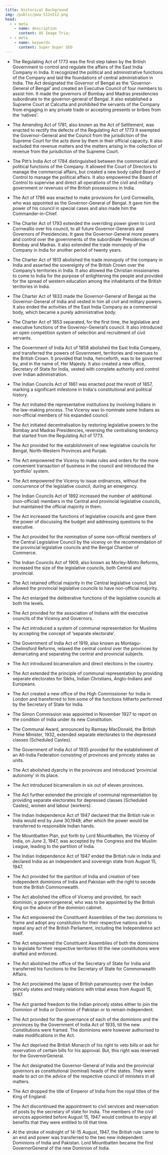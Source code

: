 ```yaml
---
title: Historical Background
img: /public/pwa-512x512.png
head:
  - - meta
    - name: description
      content: OG Image Tria;
  - - meta
    - name: keywords
      content: Super Duper SEO
---
```


<div class="  font-sans   text-4xl font-normal tracking-wide">


<ZoomImg src="/upsc-gs3/indian_economy/illustration/5-yr-plan-700w.webp"                 
         alt="Defn of GDP "
         width="700" height="100"/>

- The Regulating Act of 1773 was the first step taken by the British Government to control and regulate the affairs of the East India Company in India. It recognized the political and administrative functions of the Company and laid the foundations of central administration in India. The Act designated the Governor of Bengal as the ‘Governor-General of Bengal’ and created an Executive Council of four members to assist him. It made the governors of Bombay and Madras presidencies subordinate to the governor-general of Bengal. It also established a Supreme Court at Calcutta and prohibited the servants of the Company from engaging in any private trade or accepting presents or bribes from the ‘natives’.

- The Amending Act of 1781, also known as the Act of Settlement, was enacted to rectify the defects of the Regulating Act of 1773 It exempted the Governor-General and the Council from the jurisdiction of the Supreme Court for the acts done by them in their official capacity. It also excluded the revenue matters and the matters arising in the collection of revenue from the jurisdiction of the Supreme Court.

- The Pitt’s India Act of 1784 distinguished between the commercial and political functions of the Company. It allowed the Court of Directors to manage the commercial affairs, but created a new body called Board of Control to manage the political affairs. It also empowered the Board of Control to supervise and direct all operations of the civil and military government or revenues of the British possessions in India.

- The Act of 1786 was enacted to make provisions for Lord Cornwallis, who was appointed as the Governor-General of Bengal. It gave him the power of his council in special cases and also made him the Commander-in-Chief.

- The Charter Act of 1793 extended the overriding power given to Lord Cornwallis over his council, to all future Governor-Generals and Governors of Presidencies. It gave the Governor-General more powers and control over the governments of the subordinate Presidencies of Bombay and Madras. It also extended the trade monopoly of the Company in India for another period of twenty years.

- The Charter Act of 1813 abolished the trade monopoly of the company in India and asserted the sovereignty of the British Crown over the Company’s territories in India. It also allowed the Christian missionaries to come to India for the purpose of enlightening the people and provided for the spread of western education among the inhabitants of the British territories in India.

- The Charter Act of 1833 made the Governor-General of Bengal as the Governor-General of India and vested in him all civil and military powers. It also ended the activities of the East India Company as a commercial body, which became a purely administrative body.

- The Charter Act of 1853 separated, for the first time, the legislative and executive functions of the Governor-General’s council. It also introduced an open competition system of selection and recruitment of civil servants.

- The Government of India Act of 1858 abolished the East India Company, and transferred the powers of Government, territories and revenues to the British Crown. It provided that India, henceforth, was to be governed by, and in the name of, Her Majesty. It also created a new office, Secretary of State for India, vested with complete authority and control over Indian administration.

- The Indian Councils Act of 1861 was enacted post the revolt of 1857, marking a significant milestone in India's constitutional and political history.
- The Act initiated the representative institutions by involving Indians in the law-making process. The Viceroy was to nominate some Indians as non-official members of his expanded council.
- The Act initiated decentralisation by restoring legislative powers to the Bombay and Madras Presidencies, reversing the centralising tendency that started from the Regulating Act of 1773.
- The Act provided for the establishment of new legislative councils for Bengal, North-Western Provinces and Punjab.
- The Act empowered the Viceroy to make rules and orders for the more convenient transaction of business in the council and introduced the ‘portfolio’ system.
- The Act empowered the Viceroy to issue ordinances, without the concurrence of the legislative council, during an emergency.

- The Indian Councils Act of 1892 increased the number of additional (non-official) members in the Central and provincial legislative councils, but maintained the official majority in them.
- The Act increased the functions of legislative councils and gave them the power of discussing the budget and addressing questions to the executive.
- The Act provided for the nomination of some non-official members of the Central Legislative Council by the viceroy on the recommendation of the provincial legislative councils and the Bengal Chamber of Commerce.

- The Indian Councils Act of 1909, also known as Morley-Minto Reforms, increased the size of the legislative councils, both Central and provincial.
- The Act retained official majority in the Central legislative council, but allowed the provincial legislative councils to have non-official majority.
- The Act enlarged the deliberative functions of the legislative councils at both the levels.
- The Act provided for the association of Indians with the executive councils of the Viceroy and Governors.
- The Act introduced a system of communal representation for Muslims by accepting the concept of ‘separate electorate’.

- The Government of India Act of 1919, also known as Montagu-Chelmsford Reforms, relaxed the central control over the provinces by demarcating and separating the central and provincial subjects.
- The Act introduced bicameralism and direct elections in the country.
- The Act extended the principle of communal representation by providing separate electorates for Sikhs, Indian Christians, Anglo-Indians and Europeans.
- The Act created a new office of the High Commissioner for India in London and transferred to him some of the functions hitherto performed by the Secretary of State for India.

- The Simon Commission was appointed in November 1927 to report on the condition of India under its new Constitution.
- The Communal Award, announced by Ramsay MacDonald, the British Prime Minister, 1932, extended separate electorates to the depressed classes (Scheduled Castes).

- The Government of India Act of 1935 provided for the establishment of an All-India Federation consisting of provinces and princely states as units.
- The Act abolished dyarchy in the provinces and introduced ‘provincial autonomy’ in its place.
- The Act introduced bicameralism in six out of eleven provinces.
- The Act further extended the principle of communal representation by providing separate electorates for depressed classes (Scheduled Castes), women and labour (workers).

- The Indian Independence Act of 1947 declared that the British rule in India would end by June 30,1948; after which the power would be transferred to responsible Indian hands.
- The Mountbatten Plan, put forth by Lord Mountbatten, the Viceroy of India, on June 3, 1947, was accepted by the Congress and the Muslim League, leading to the partition of India.

- The Indian Independence Act of 1947 ended the British rule in India and declared India as an independent and sovereign state from August 15, 1947.

- The Act provided for the partition of India and creation of two independent dominions of India and Pakistan with the right to secede from the British Commonwealth.  

- The Act abolished the office of Viceroy and provided, for each dominion, a governorgeneral, who was to be appointed by the British King on the advice of the dominion cabinet.

- The Act empowered the Constituent Assemblies of the two dominions to frame and adopt any constitution for their respective nations and to repeal any act of the British Parliament, including the Independence act itself.

- The Act empowered the Constituent Assemblies of both the dominions to legislate for their respective territories till the new constitutions were drafted and enforced.

- The Act abolished the office of the Secretary of State for India and transferred his functions to the Secretary of State for Commonwealth Affairs.

- The Act proclaimed the lapse of British paramountcy over the Indian princely states and treaty relations with tribal areas from August 15, 1947.  

- The Act granted freedom to the Indian princely states either to join the Dominion of India or Dominion of Pakistan or to remain independent.

- The Act provided for the governance of each of the dominions and the provinces by the Government of India Act of 1935, till the new Constitutions were framed. The dominions were however authorised to make modifications in the Act.

- The Act deprived the British Monarch of his right to veto bills or ask for reservation of certain bills for his approval. But, this right was reserved for the GovernorGeneral.

- The Act designated the Governor-General of India and the provincial governors as constitutional (nominal) heads of the states. They were made to act on the advice of the respective council of ministers in all matters.  

- The Act dropped the title of Emperor of India from the royal titles of the King of England.  

- The Act discontinued the appointment to civil services and reservation of posts by the secretary of state for India. The members of the civil services appointed before August 15, 1947 would continue to enjoy all benefits that they were entitled to till that time.

- At the stroke of midnight of 14-15 August, 1947, the British rule came to an end and power was transferred to the two new independent Dominions of India and Pakistan. Lord Mountbatten became the first GovernorGeneral of the new Dominion of India.





</div>
